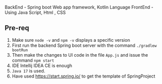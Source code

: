 BackEnd - Spring boot Web app framework, Kotlin Language
FrontEnd - Using  Java Script, Html , CSS



Pre-req
-------
1. Make sure `node -v` and `npm -v` displays a specific version
2. First run the backend Spring boot server with the command `./gradlew bootRun`
3. Then make the changes to UI code in the file `App.js` and issue the command `npm start`
4. IDE Intellij IDEA CE is enough
5. `Java 17` is used.
6. Have used https://start.spring.io/ to get  the template of SpringProject
   
